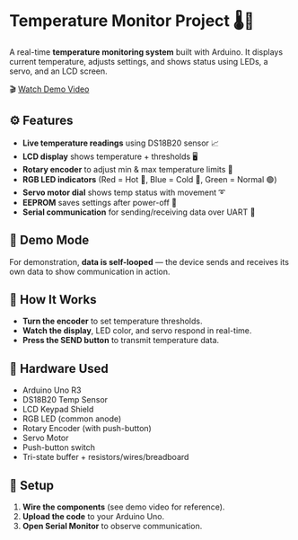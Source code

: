 # Temperature Monitor Project 🌡️🧠

A real-time **temperature monitoring system** built with Arduino. It displays current temperature, adjusts settings, and shows status using LEDs, a servo, and an LCD screen.

🎬 [Watch Demo Video](demo.mp4)

## ⚙️ Features
- **Live temperature readings** using DS18B20 sensor 📈  
- **LCD display** shows temperature + thresholds 🖥️  
- **Rotary encoder** to adjust min & max temperature limits 🔁  
- **RGB LED indicators** (Red = Hot 🔴, Blue = Cold 🔵, Green = Normal 🟢)  
- **Servo motor dial** shows temp status with movement ➰  
- **EEPROM** saves settings after power-off 💾  
- **Serial communication** for sending/receiving data over UART 🔌  

## 🔁 Demo Mode
For demonstration, **data is self-looped** — the device sends and receives its own data to show communication in action.

## 🧪 How It Works
- **Turn the encoder** to set temperature thresholds.  
- **Watch the display**, LED color, and servo respond in real-time.  
- **Press the SEND button** to transmit temperature data.  

## 🔧 Hardware Used
- Arduino Uno R3  
- DS18B20 Temp Sensor  
- LCD Keypad Shield  
- RGB LED (common anode)  
- Rotary Encoder (with push-button)  
- Servo Motor  
- Push-button switch  
- Tri-state buffer + resistors/wires/breadboard  

## 🚀 Setup
1. **Wire the components** (see demo video for reference).  
2. **Upload the code** to your Arduino Uno.  
3. **Open Serial Monitor** to observe communication.  
